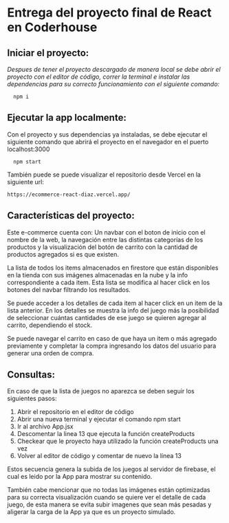 # Entrega del proyecto final de React en Coderhouse

## Iniciar el proyecto:

_Despues de tener el proyecto descargado de manera local se debe abrir el proyecto con el editor de código, correr la terminal e instalar las dependencias para su correcto funcionamiento con el siguiente comando:_

```
  npm i
```

## Ejecutar la app localmente:

Con el proyecto y sus dependencias ya instaladas, se debe ejecutar el siguiente comando que abrirá el proyecto en el navegador en el puerto localhost:3000

```
  npm start
```

También puede se puede visualizar el repositorio desde Vercel en la siguiente url:

```
https://ecommerce-react-diaz.vercel.app/
```

## Características del proyecto:

Este e-commerce cuenta con: Un navbar con el boton de inicio con el nombre de la web, la navegación entre las distintas categorías de los productos y la visualización del botón de carrito con la cantidad de productos agregados si es que existen.

La lista de todos los items almacenados en firestore que están disponibles en la tienda con sus imágenes almacenadas en la nube y la info correspondiente a cada item. Esta lista se modifica al hacer click en los botones del navbar filtrando los resultados.

Se puede acceder a los detalles de cada item al hacer click en un item de la lista anterior. En los detalles se muestra la info del juego más la posibilidad de seleccionar cuántas cantidades de ese juego se quieren agregar al carrito, dependiendo el stock.

Se puede navegar el carrito en caso de que haya un item o más agregado previamente y completar la compra ingresando los datos del usuario para generar una orden de compra.

## Consultas:

En caso de que la lista de juegos no aparezca se deben seguir los siguientes pasos:

1. Abrir el repositorio en el editor de código
2. Abrir una nueva terminal y ejecutar el comando npm start
3. Ir al archivo App.jsx
4. Descomentar la linea 13 que ejecuta la función createProducts
5. Checkear que le proyecto haya utilizado la función createProducts una vez
6. Volver al editor de código y comentar de nuevo la línea 13

Estos secuencia genera la subida de los juegos al servidor de firebase, el cual es leido por la App para mostrar su contenido.

También cabe mencionar que no todas las imágenes están optimizadas para su correcta visualización cuando se quiere ver el detalle de cada juego, de esta manera se evita subir imagenes que sean más pesadas y aligerar la carga de la App ya que es un proyecto simulado.
